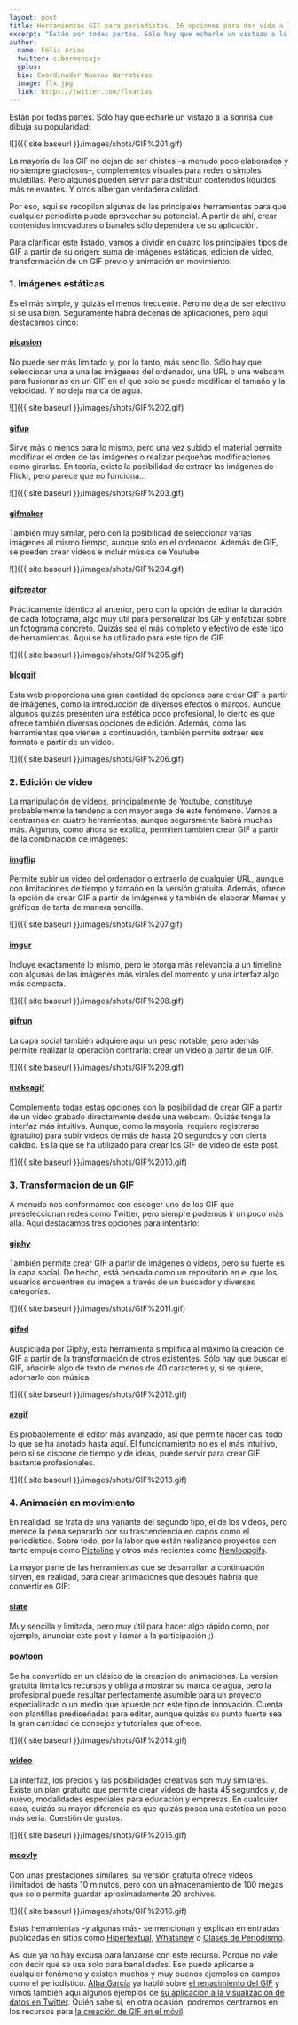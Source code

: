 ```yaml
---
layout: post
title: Herramientas GIF para periodistas. 16 opciones para dar vida a la imagen
excerpt: "Están por todas partes. Sólo hay que echarle un vistazo a la sonrisa que dibuja su popularidad:."
author:
  name: Félix Arias
  twitter: cibermensaje
  gplus:  
  bio: Coordinador Nuevas Narrativas
  image: flx.jpg
  link: https://twitter.com/flxarias
---
```

Están por todas partes. Sólo hay que echarle un vistazo a la sonrisa que dibuja su popularidad:

![]({{ site.baseurl }}/images/shots/GIF%201.gif)

La mayoría de los GIF no dejan de ser chistes –a menudo poco elaborados y no siempre graciosos–, complementos visuales para redes o simples muletillas. Pero algunos pueden servir para distribuir contenidos líquidos más relevantes. Y otros albergan verdadera calidad.

Por eso, aquí se recopilan algunas de las principales herramientas para que cualquier periodista pueda aprovechar su potencial. A partir de ahí, crear contenidos innovadores o banales sólo dependerá de su aplicación.

Para clarificar este listado, vamos a dividir en cuatro los principales tipos de GIF a partir de su origen: suma de imágenes estáticas, edición de vídeo, transformación de un GIF previo y animación en movimiento.
 
### 1. Imágenes estáticas

Es el más simple, y quizás el menos frecuente. Pero no deja de ser efectivo si se usa bien. Seguramente habrá decenas de aplicaciones, pero aquí destacamos cinco:

#### [picasion](http://picasion.com/es)
No puede ser más limitado y, por lo tanto, más sencillo. Sólo hay que seleccionar una a una las imágenes del ordenador, una URL o una webcam para fusionarlas en un GIF en el que solo se puede modificar el tamaño y la velocidad. Y no deja marca de agua.

![]({{ site.baseurl }}/images/shots/GIF%202.gif)

#### [gifup](http://gifup.com/es)
Sirve más o menos para lo mismo, pero una vez subido el material permite modificar el orden de las imágenes o realizar pequeñas modificaciones como girarlas. En teoría, existe la posibilidad de extraer las imágenes de Flickr, pero parece que no funciona…

![]({{ site.baseurl }}/images/shots/GIF%203.gif)

#### [gifmaker](http://www.gifmaker.me/)
También muy similar, pero con la posibilidad de seleccionar varias imágenes al mismo tiempo, aunque solo en el ordenador. Además de GIF, se pueden crear vídeos e incluir música de Youtube.

![]({{ site.baseurl }}/images/shots/GIF%204.gif)

#### [gifcreator](http://gifcreator.me/)
Prácticamente idéntico al anterior, pero con la opción de editar la duración de cada fotograma, algo muy útil para personalizar los GIF y enfatizar sobre un fotograma concreto. Quizás sea el más completo y efectivo de este tipo de herramientas. Aquí se ha utilizado para este tipo de GIF.

![]({{ site.baseurl }}/images/shots/GIF%205.gif)

#### [bloggif](http://es.bloggif.com/)
Esta web proporciona una gran cantidad de opciones para crear GIF a partir de imágenes, como la introducción de diversos efectos o marcos. Aunque algunos quizás presenten una estética poco profesional, lo cierto es que ofrece también diversas opciones de edición. Además, como las herramientas que vienen a continuación, también permite extraer ese formato a partir de un vídeo.

![]({{ site.baseurl }}/images/shots/GIF%206.gif)

### 2. Edición de vídeo

La manipulación de vídeos, principalmente de Youtube, constituye probablemente la tendencia con mayor auge de este fenómeno. Vamos a centrarnos en cuatro herramientas, aunque seguramente habrá muchas más. Algunas, como ahora se explica, permiten también crear GIF a partir de la combinación de imágenes:

#### [imgflip](https://imgflip.com/)
Permite subir un vídeo del ordenador o extraerlo de cualquier URL, aunque con limitaciones de tiempo y tamaño en la versión gratuita. Además, ofrece la opción de crear GIF a partir de imágenes y también de elaborar Memes y gráficos de tarta de manera sencilla.

![]({{ site.baseurl }}/images/shots/GIF%207.gif)

#### [imgur](http://imgur.com/)
Incluye exactamente lo mismo, pero le otorga más relevancia a un timeline con algunas de las imágenes más virales del momento y una interfaz algo más compacta.

![]({{ site.baseurl }}/images/shots/GIF%208.gif)

#### [gifrun](https://gifrun.com/)
La capa social también adquiere aquí un peso notable, pero además permite realizar la operación contraria: crear un vídeo a partir de un GIF.

![]({{ site.baseurl }}/images/shots/GIF%209.gif)

#### [makeagif](https://makeagif.com/)
Complementa todas estas opciones con la posibilidad de crear GIF a partir de un vídeo grabado directamente desde una webcam. Quizás tenga la interfaz más intuitiva. Aunque, como la mayoría, requiere registrarse (gratuito) para subir vídeos de más de hasta 20 segundos y con cierta calidad. Es la que se ha utilizado para crear los GIF de vídeo de este post.

![]({{ site.baseurl }}/images/shots/GIF%2010.gif)

### 3. Transformación de un GIF
A menudo nos conformamos con escoger uno de los GIF que preseleccionan redes como Twitter, pero siempre podemos ir un poco más allá. Aquí destacamos tres opciones para intentarlo:

#### [giphy](http://giphy.com/)
También permite crear GIF a partir de imágenes o vídeos, pero su fuerte es la capa social. De hecho, está pensada como un repositorio en el que los usuarios encuentren su imagen a través de un buscador y diversas categorías. 

![]({{ site.baseurl }}/images/shots/GIF%2011.gif)

#### [gifed]( https://gifed.net/)
Auspiciada por Giphy, esta herramienta simplifica al máximo la creación de GIF a partir de la transformación de otros existentes. Sólo hay que buscar el GIF, añadirle algo de texto de menos de 40 caracteres y, si se quiere, adornarlo con música.

![]({{ site.baseurl }}/images/shots/GIF%2012.gif)

#### [ezgif](http://ezgif.com/)
Es probablemente el editor más avanzado, así que permite hacer casi todo lo que se ha anotado hasta aquí. El funcionamiento no es el más intuitivo, pero si se dispone de tiempo y de ideas, puede servir para crear GIF bastante profesionales.

![]({{ site.baseurl }}/images/shots/GIF%2013.gif)

### 4. Animación en movimiento
En realidad, se trata de una variante del segundo tipo, el de los vídeos, pero merece la pena separarlo por su trascendencia en capos como el periodístico. Sobre todo, por la labor que están realizando proyectos con tanto empuje como [Pictoline](https://twitter.com/pictoline) y otros más recientes como [Newloopgifs](https://twitter.com/newloopgifs).

La mayor parte de las herramientas que se desarrollan a continuación sirven, en realidad, para crear animaciones que después habría que convertir en GIF:

#### [slate](http://bitshadow.github.io/slate/)

Muy sencilla y limitada, pero muy útil para hacer algo rápido como, por ejemplo, anunciar este post y llamar a la participación ;)

#### [powtoon](https://www.powtoon.com/)
Se ha convertido en un clásico de la creación de animaciones. La versión gratuita limita los recursos y obliga a mostrar su marca de agua, pero la profesional puede resultar perfectamente asumible para un proyecto especializado o un medio que apueste por este tipo de innovación. Cuenta con plantillas prediseñadas para editar, aunque quizás su punto fuerte sea la gran cantidad de consejos y tutoriales que ofrece.

![]({{ site.baseurl }}/images/shots/GIF%2014.gif)

#### [wideo](http://www.wideo.co/es)
La interfaz, los precios y las posibilidades creativas son muy similares. Existe un plan gratuito que permite crear videos de hasta 45 segundos y, de nuevo, modalidades especiales para educación y empresas. En cualquier caso, quizás su mayor diferencia es que quizás posea una estética un poco más seria. Cuestión de gustos.

![]({{ site.baseurl }}/images/shots/GIF%2015.gif)

#### [moovly](https://www.moovly.com/)
Con unas prestaciones similares, su versión gratuita ofrece videos ilimitados de hasta 10 minutos, pero con un almacenamiento de 100 megas que solo permite guardar aproximadamente 20 archivos.

![]({{ site.baseurl }}/images/shots/GIF%2016.gif)

Estas herramientas -y algunas más- se mencionan y explican en entradas publicadas en sitios como [Hipertextual](https://hipertextual.com/2015/04/crear-gifs-animados), [Whatsnew](http://wwwhatsnew.com/2016/07/02/4-paginas-web-para-crear-gifs-animados-de-forma-sencilla/?utm_source=feedburner&utm_medium=email&utm_campaign=Feed%3A+WwwhatsNew+%28Wwwhat%27s+new%3F+-+Aplicaciones+Web+gratuitas%29) o [Clases de Periodismo](http://www.clasesdeperiodismo.com/2013/05/21/los-3-mejores-sitios-para-crear-gif-animados-en-linea/).

Así que ya no hay excusa para lanzarse con este recurso. Porque no vale con decir que se usa solo para banalidades. Eso puede aplicarse a cualquier fenómeno y existen muchos y muy buenos ejemplos en campos como el periodístico. [Alba García](https://twitter.com/albagortega) ya habló sobre [el renacimiento del GIF](http://mip.umh.es/blog/2016/03/12/periodismo-renacer-gifs/) y vimos también aquí algunos ejemplos de [su aplicación a la visualización de datos en Twitter](http://mip.umh.es/blog/2015/12/08/periodismo-datos-images-twitter/). Quién sabe si, en otra ocasión, podremos centrarnos en los recursos para [la creación de GIF en el móvil](https://hipertextual.com/archivo/2015/01/crear-gifs-animados-movil/).